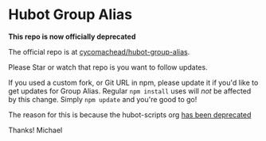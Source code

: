 # Hubot Group Alias

__This repo is now officially deprecated__

The official repo is at [cycomachead/hubot-group-alias][gh-repo].

Please Star or watch that repo is you want to follow updates.

If you used a custom fork, or Git URL in npm, please update it if you'd like to get updates for Group Alias. Regular `npm install` uses will _not_ be affected by this change. Simply `npm update` and you're good to go!

The reason for this is because the hubot-scripts org [has been deprecated](https://github.com/hubot-scripts/packages)

[gh-repo]: https://github.com/cycomachead/hubot-group-alias

Thanks!
Michael